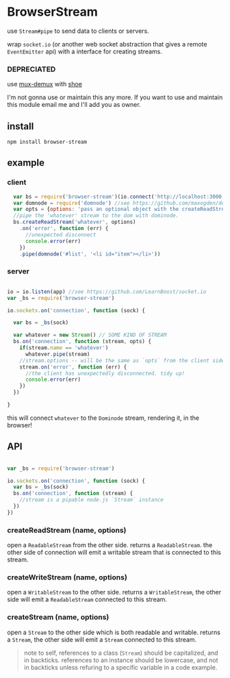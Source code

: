 # BrowserStream

use `Stream#pipe` to send data to clients or servers.

wrap `socket.io` (or another web socket abstraction that gives a remote `EventEmitter` api)
with a interface for creating streams.

### DEPRECIATED

use [mux-demux](http://github.com/dominictarr/mux-demux) with [shoe](http://github.com/substack/shoe)

I'm not gonna use or maintain this any more. If you want to use and maintain this module email me and I'll
add you as owner.

## install

```
npm install browser-stream

```

## example

### client 

``` js
  var bs = require('browser-stream')(io.connect('http://localhost:3000'))
  var domnode = require('domnode') //see https://github.com/maxogden/dominode
  var opts = {options: 'pass an optional object with the createReadStream message. maybe useful!'})
  //pipe the 'whatever' stream to the dom with dominode.
  bs.createReadStream('whatever', options)
    .on('error', function (err) {
      //unexpected disconnect
      console.error(err)
    })
    .pipe(domnode('#list', '<li id="item"></li>'))

```

### server

``` js

io = io.listen(app) //see https://github.com/LearnBoost/socket.io
var _bs = require('browser-stream')

io.sockets.on('connection', function (sock) {

  var bs = _bs(sock) 

  var whatever = new Stream() // SOME KIND OF STREAM
  bs.on('connection', function (stream, opts) {
    if(stream.name == 'whatever') 
      whatever.pipe(stream)
    //stream.options -- will be the same as `opts` from the client side!
    stream.on('error', function (err) {
      //the client has unexpectedly disconnected. tidy up!
      console.error(err)
    })
  })

}

```

this will connect `whatever` to the `Dominode` stream, rendering it, in the browser!

## API

``` js

var _bs = require('browser-stream')

io.sockets.on('connection', function (sock) {
  var bs = _bs(sock)
  bs.on('connection', function (stream) {
    //stream is a pipable node.js `Stream` instance
  })
})

```

### createReadStream (name, options)



open a `ReadableStream` from the other side.
returns a `ReadableStream`.
the other side of connection will emit a writable stream that is connected to this stream.

### createWriteStream (name, options)

open a `WritableStream` to the other side.
returns a `WritableStream`, the other side will emit a `ReadableStream` connected to this stream.

### createStream (name, options)

open a `Stream` to the other side which is both readable and writable.
returns a `Stream`, the other side will emit a `Stream` connected to this stream.

> note to self, references to a class (`Stream`) should be capitalized, and in backticks.
> references to an instance should be lowercase, and not in backticks unless refuring to
> a specific variable in a code example.
